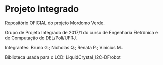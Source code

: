 # Projeto Integrado
Repositório OFICIAL do projeto Mordomo Verde.

Grupo de Projeto Integrado de 2017/1 do curso de Engenharia Eletrônica e de Computação do DEL/Poli/UFRJ.

Integrantes: Bruno G.; Nicholas Q.; Renata P.; Vinicius M..

Biblioteca usada para o LCD: LiquidCrystal_l2C-DFrobot
